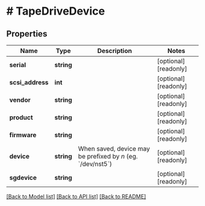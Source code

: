 # # TapeDriveDevice

## Properties

Name | Type | Description | Notes
------------ | ------------- | ------------- | -------------
**serial** | **string** |  | [optional] [readonly] 
**scsi_address** | **int** |  | [optional] [readonly] 
**vendor** | **string** |  | [optional] [readonly] 
**product** | **string** |  | [optional] [readonly] 
**firmware** | **string** |  | [optional] [readonly] 
**device** | **string** | When saved, device may be prefixed by *n* (eg. &#x60;/dev/nst5&#x60;) | [optional] [readonly] 
**sgdevice** | **string** |  | [optional] [readonly] 

[[Back to Model list]](../../README.md#documentation-for-models) [[Back to API list]](../../README.md#documentation-for-api-endpoints) [[Back to README]](../../README.md)


